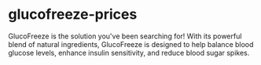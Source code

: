 # glucofreeze-prices
GlucoFreeze is the solution you've been searching for! With its powerful blend of natural ingredients, GlucoFreeze is designed to help balance blood glucose levels, enhance insulin sensitivity, and reduce blood sugar spikes.

